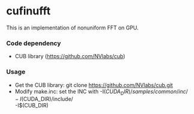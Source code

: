 # cufinufft

This is an implementation of nonuniform FFT on GPU.

### Code dependency
 - CUB library (https://github.com/NVlabs/cub)

### Usage
 - Get the CUB library: git clone https://github.com/NVlabs/cub.git
 - Modify make.inc: set the INC with -I$(CUDA_DIR)/samples/common/inc/ \
			             -I$(CUDA_DIR)/include/ \
			             -I$(CUB_DIR)
 
